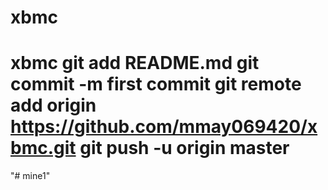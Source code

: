 # xbmc
# xbmc git add README.md git commit -m first commit git remote add origin https://github.com/mmay069420/xbmc.git git push -u origin master
"# mine1" 

